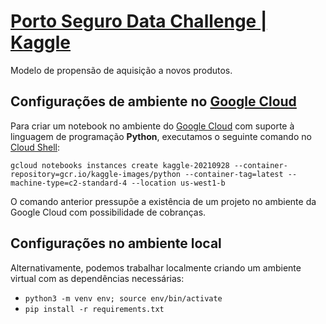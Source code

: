 # [Porto Seguro Data Challenge | Kaggle](https://www.kaggle.com/c/porto-seguro-data-challenge)
Modelo de propensão de aquisição a novos produtos.

## Configurações de ambiente no [Google Cloud](https://cloud.google.com/)

Para criar um notebook no ambiente do [Google Cloud](https://cloud.google.com/) com suporte à linguagem de programação **Python**, executamos o seguinte comando no [Cloud Shell](https://cloud.google.com/shell):

```console
gcloud notebooks instances create kaggle-20210928 --container-repository=gcr.io/kaggle-images/python --container-tag=latest --machine-type=c2-standard-4 --location us-west1-b
```

O comando anterior pressupõe a existência de um projeto no ambiente da Google Cloud com possibilidade de cobranças.

## Configurações no ambiente local

Alternativamente, podemos trabalhar localmente criando um ambiente virtual com as dependências necessárias:

- `python3 -m venv env; source env/bin/activate`
- `pip install -r requirements.txt`